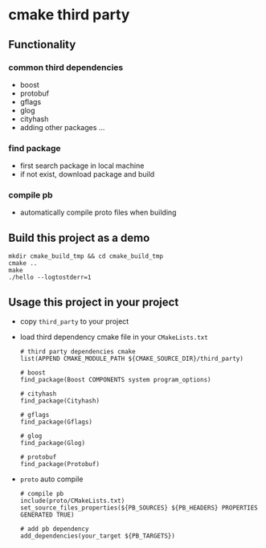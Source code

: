 # cmake third party

## Functionality
### common third dependencies
* boost
* protobuf
* gflags
* glog
* cityhash
* adding other packages ...

### find package
* first search package in local machine
* if not exist, download package and build

### compile pb
* automatically compile proto files when building

## Build this project as a demo
```
mkdir cmake_build_tmp && cd cmake_build_tmp
cmake ..
make
./hello --logtostderr=1
```

## Usage this project in your project
* copy `third_party` to your project
* load third dependency cmake file in your `CMakeLists.txt`
  ```
  # third party dependencies cmake
  list(APPEND CMAKE_MODULE_PATH ${CMAKE_SOURCE_DIR}/third_party)

  # boost
  find_package(Boost COMPONENTS system program_options)

  # cityhash
  find_package(Cityhash)

  # gflags
  find_package(Gflags)

  # glog
  find_package(Glog)

  # protobuf
  find_package(Protobuf)
  ```

* `proto` auto compile
  ```
  # compile pb
  include(proto/CMakeLists.txt)
  set_source_files_properties(${PB_SOURCES} ${PB_HEADERS} PROPERTIES GENERATED TRUE)

  # add pb dependency
  add_dependencies(your_target ${PB_TARGETS})
  ```